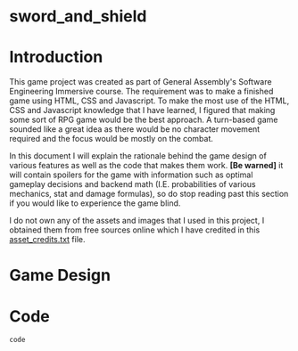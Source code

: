 # sword_and_shield
# Introduction
This game project was created as part of General Assembly's Software Engineering Immersive course. The requirement was to make a finished game using
HTML, CSS and Javascript. To make the most use of the HTML, CSS and Javascript knowledge that I have learned, I figured that making some sort of RPG game would be the best approach. A turn-based game sounded like a great idea as there would be no character movement required and the focus would be mostly on the combat.  

In this document I will explain the rationale behind the game design of various features as well as the code that makes them work. **[Be warned]** it will contain spoilers for the game with information such as optimal gameplay decisions and backend math (I.E. probabilities of various mechanics, stat and damage formulas), so do stop reading past this section if you would like to experience the game blind.

I do not own any of the assets and images that I used in this project, I obtained them from free sources online which I have credited in this [asset_credits.txt](asset_credits.txt) file.

# Game Design


# Code


`code`